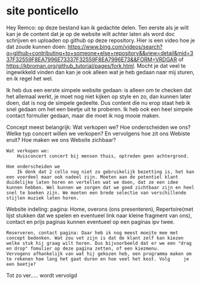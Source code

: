 # site ponticello
Hey Remco: op deze bestand kan ik gedachte delen.
Ten eerste als je wilt kan je de content dat je op de website wilt achter laten als word doc schrijven en uploaden op github op deze repository.
Hier is een video hoe je dat zoude kunnen doen: https://www.bing.com/videos/search?q=github+contributing+to+someone+else+repository&&view=detail&mid=337F32559F8EA7996E73337F32559F8EA7996E73&&FORM=VRDGAR of https://kbroman.org/github_tutorial/pages/fork.html.
Mocht je dat veel te ingewikkeld vinden dan kan je ook alleen wat je heb gedaan naar mij sturen, en ik regel het wel.


Ik heb dus een eerste simpele website gedaan: is alleen om te checken dat het allemaal werkt, je moet nog niet kijken op style en zo, dan kunnen later doen, dat is nog de simpele gedeelte. Dus content die nu erop staat heb ik snel gedaan om het een beetje uit te proberen. Ik heb ook een heel simpele contact formulier gedaan, maar die moet ik nog mooie maken. 

Concept meest belangrijk:
    Wat verkopen we? Hoe onderscheiden we ons? Welke typ concert willen we verkopen? En vervolgens hoe zit ons Webiste eruit? Hoe maken     we ons Website zichbaar?
    
    Wat verkopen we:
        Huisconcert concert bij mensen thuis, optreden geen achtergrond.
        
    Hoe onderscheiden we
        Ik denk dat 2 cello nog niet zo gebruikelijk bezetting is, het kan een voordeel maar ook nadeel zijn. Moeten aan de potentiel klant duidelijke laten horen en vertellen wat we doen, dat ze een idee kunnen hebben. Wel kunnen we zorgen dat we goed zichtbaar zijn en heel snel te boeken zijn. We moeten een brede selectie van verschillende stijlen muziek laten horen. 
    
    
    
 Website indeling:
    pagina: Home, overons (ons presenteren), Repertoire(met lijst stukken dat we spelen en eventueel link naar kleine fragment van ons), contact en prijs paginas kunnen eventueel op een paginas ipv twee. 
    
    Reserveren, contact pagina: Daar heb ik nog meest moeite mee met concept bedenken. Wat zou vet zijn is dat de klant zelf kan kiezen 
    welke stuk hij graag wilt horen. Dus bijvoorbeeld dat er we een "drag en drop" fomulier op deze pagina zetten, of een kiezmenu.         Vervogens afhankelijk van wat hij gekozen heb, een programma maken om te rekenen hoe lang het gaat duren en hoe veel het kost. Volg     je een beetje?
    
    
    
 Tot zo ver..... wordt vervolgd
 
 
      
      
    

